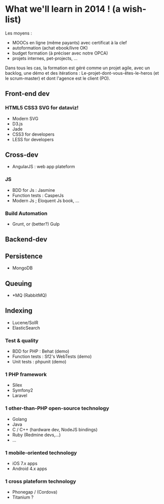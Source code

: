 # What we'll learn in 2014 ! (a wish-list)

Les moyens :

* MOOCs en ligne (même payants) avec certificat à la clef
* autoformation (achat ebook/livre OK)
* budget formation (à préciser avec notre OPCA)
* projets internes, pet-projects, ...

Dans tous les cas, la formation est géré comme un projet agile, avec un backlog, une démo et des itérations : Le-projet-dont-vous-êtes-le-heros (et le scrum-master) et dont l'agence est le client (PO).

## Front-end dev

### HTML5 CSS3 SVG for dataviz!

* Modern SVG
* D3.js
* Jade
* CSS3 for developers
* LESS for developers

## Cross-dev

* AngularJS : web app plateform

### JS

* BDD for Js : Jasmine
* Function tests : CasperJs
* Modern Js ; Eloquent Js book, ...

### Build Automation

* Grunt, or (better?) Gulp

## Backend-dev

## Persistence

* MongoDB

## Queuing

* *MQ (RabbitMQ)

## Indexing

* Lucene/SolR
* ElasticSearch

### Test & quality

* BDD for PHP : Behat (demo)
* Function tests : Sf2's WebTests (demo)
* Unit tests : phpunit (demo)


### 1 PHP framework

* Silex
* Symfony2
* Laravel

### 1 other-than-PHP open-source technology

* Golang
* Java
* C / C++ (hardware dev, NodeJS bindings)
* Ruby (Redmine devs,...)
* ...

### 1 mobile-oriented technology

* iOS 7.x apps
* Android 4.x apps

### 1 cross plateform technology

* Phonegap / (Cordova)
* Titanium ?
